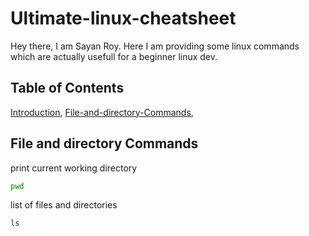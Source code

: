 # Ultimate-linux-cheatsheet
Hey there, I am Sayan Roy. Here I am providing some linux commands which are actually usefull for a beginner linux dev.
## Table of Contents
[Introduction](#introduction), [File-and-directory-Commands](#file-and-directory-Commands),
## File and directory Commands
print current working directory
```bash
pwd
```
list of files and directories
```bash
ls
```
